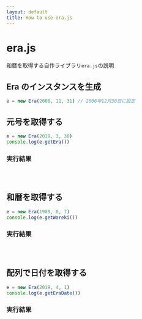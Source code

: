 ```yaml
---
layout: default
title: How to use era.js
---
```


<script src="./era-1.0.0.js"></script>

# era.js

和暦を取得する自作ライブラリ`era.js`の説明

## Era のインスタンスを生成

```js
e = new Era(2000, 11, 31) // 2000年12月30日に設定
```

## 元号を取得する

```js
e = new Era(2019, 3, 30)
console.log(e.getEra())
```

### 実行結果
<code>
<script>e = new Era(2019, 3, 30);document.write(e.getEra())</script>
</code>

## 和暦を取得する

```js
e = new Era(1989, 0, 7)
console.log(e.getWareki())
```

### 実行結果

<code>
<script>e = new Era(1989, 0, 7);document.write(e.getWareki())</script>
</code>

## 配列で日付を取得する

```js
e = new Era(2019, 4, 1)
console.log(e.getEraDate())
```

### 実行結果

<code>
<script>e = new Era(2019, 4, 1);document.write(e.getEraDate())</script>
</code>

